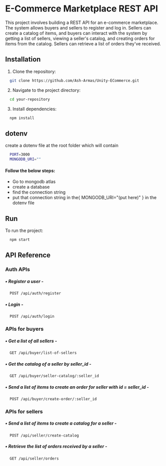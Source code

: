 
# E-Commerce Marketplace REST API

This project involves building a REST API for an e-commerce marketplace. The system allows buyers and sellers to register and log in. Sellers can create a catalog of items, and buyers can interact with the system by getting a list of sellers, viewing a seller's catalog, and creating orders for items from the catalog. Sellers can retrieve a list of orders they've received.


## Installation

1. Clone the repository:

```bash
  git clone https://github.com/Ash-Armas/Unity-ECommerce.git
```
2. Navigate to the project directory:

```bash
  cd your-repository
```
3. Install dependencies:
```bash
  npm install
```
## dotenv
create a dotenv file at the root folder which will contain
```bash
  PORT=3000
  MONGODB_URI=""
```
#### Follow the below steps:
- Go to mongodb atlas
- create a database
- find the connection string
- put that connection string in the{ MONGODB_URI="(put here)" }
    in the dotenv file

## Run
To run the project: 
```bash
  npm start
```
## API Reference
### Auth APIs

##### • Register a user -

```http
  POST /api/auth/register
```
##### • Login -

```http
  POST /api/auth/login
```

### APIs for buyers

##### • Get a list of all sellers -
```http
  GET /api/buyer/list-of-sellers
```
##### • Get the catalog of a seller by seller_id -

```http
  GET /api/buyer/seller-catalog/:seller_id
```
##### • Send a list of items to create an order for seller with id = seller_id -

```http
  POST /api/buyer/create-order/:seller_id
```

### APIs for sellers

##### • Send a list of items to create a catalog for a seller -
```http
  POST /api/seller/create-catalog
```
##### •	Retrieve the list of orders received by a seller -

```http
  GET /api/seller/orders
```